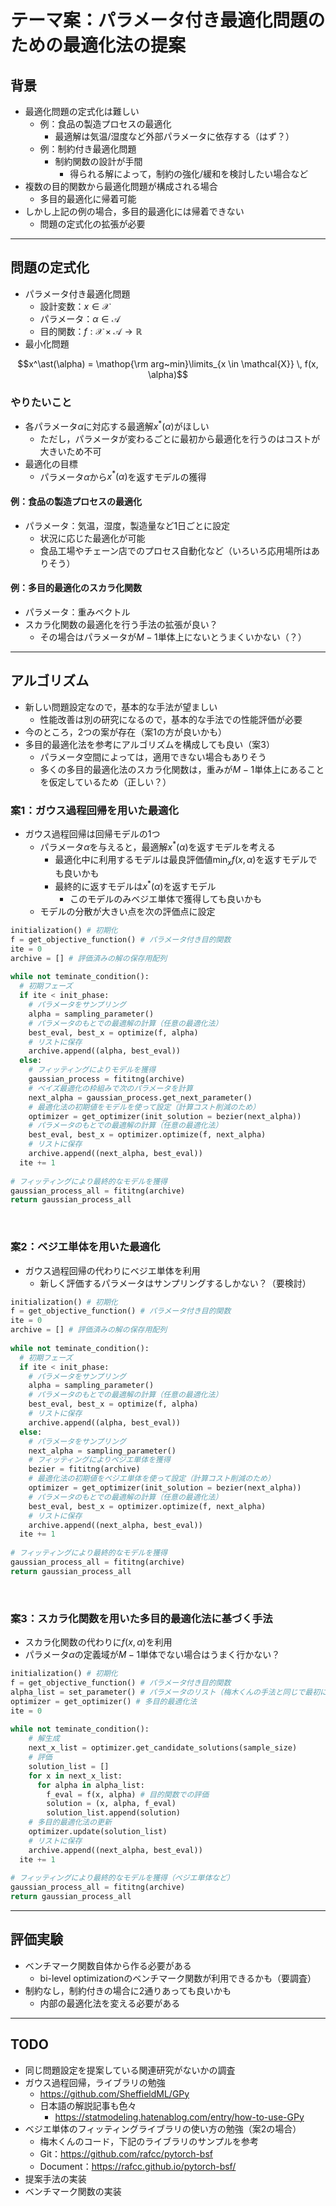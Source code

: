 # テーマ案：パラメータ付き最適化問題のための最適化法の提案
## 背景
- 最適化問題の定式化は難しい
  - 例：食品の製造プロセスの最適化
    - 最適解は気温/湿度など外部パラメータに依存する（はず？）
  - 例：制約付き最適化問題
    - 制約関数の設計が手間
      - 得られる解によって，制約の強化/緩和を検討したい場合など
- 複数の目的関数から最適化問題が構成される場合
  - 多目的最適化に帰着可能
- しかし上記の例の場合，多目的最適化には帰着できない
  - 問題の定式化の拡張が必要
---
## 問題の定式化
- パラメータ付き最適化問題
  - 設計変数：$x \in \mathcal{X}$
  - パラメータ：$\alpha \in \mathcal{A}$
  - 目的関数：$f: \mathcal{X} \times \mathcal{A} \to \mathbb{R}$
- 最小化問題
```math
x^\ast(\alpha) = \mathop{\rm arg~min}\limits_{x \in \mathcal{X}} \, f(x, \alpha)
```

### やりたいこと
- 各パラメータ$\alpha$に対応する最適解$x^\ast(\alpha)$がほしい
  - ただし，パラメータが変わるごとに最初から最適化を行うのはコストが大きいため不可
- 最適化の目標
  - パラメータ$\alpha$から$x^\ast(\alpha)$を返すモデルの獲得
​
#### 例：食品の製造プロセスの最適化
- パラメータ：気温，湿度，製造量など1日ごとに設定
  - 状況に応じた最適化が可能
  - 食品工場やチェーン店でのプロセス自動化など（いろいろ応用場所はありそう）
#### 例：多目的最適化のスカラ化関数
- パラメータ：重みベクトル
- スカラ化関数の最適化を行う手法の拡張が良い？
  - その場合はパラメータが$M-1$単体上にないとうまくいかない（？）
---
## アルゴリズム
- 新しい問題設定なので，基本的な手法が望ましい
  - 性能改善は別の研究になるので，基本的な手法での性能評価が必要
- 今のところ，2つの案が存在（案1の方が良いかも）
- 多目的最適化法を参考にアルゴリズムを構成しても良い（案3）
  - パラメータ空間によっては，適用できない場合もありそう
  - 多くの多目的最適化法のスカラ化関数は，重みが$M-1$単体上にあることを仮定しているため（正しい？）
​
### 案1：ガウス過程回帰を用いた最適化
- ガウス過程回帰は回帰モデルの1つ
  - パラメータ$\alpha$を与えると，最適解$x^\ast(\alpha)$を返すモデルを考える
    - 最適化中に利用するモデルは最良評価値$\min_{x} f(x, \alpha)$を返すモデルでも良いかも
    - 最終的に返すモデルは$x^\ast(\alpha)$を返すモデル
      - このモデルのみベジエ単体で獲得しても良いかも
  - モデルの分散が大きい点を次の評価点に設定
​
```python
initialization() # 初期化
f = get_objective_function() # パラメータ付き目的関数
ite = 0
archive = [] # 評価済みの解の保存用配列
​
while not teminate_condition():
  # 初期フェーズ
  if ite < init_phase:
    # パラメータをサンプリング
    alpha = sampling_parameter()
    # パラメータのもとでの最適解の計算（任意の最適化法）
    best_eval, best_x = optimize(f, alpha)　
    # リストに保存
    archive.append((alpha, best_eval))
  else:
    # フィッティングによりモデルを獲得
    gaussian_process = fititng(archive)
    # ベイズ最適化の枠組みで次のパラメータを計算
    next_alpha = gaussian_process.get_next_parameter()
    # 最適化法の初期値をモデルを使って設定（計算コスト削減のため）
    optimizer = get_optimizer(init_solution = bezier(next_alpha))
    # パラメータのもとでの最適解の計算（任意の最適化法）
    best_eval, best_x = optimizer.optimize(f, next_alpha)  
    # リストに保存
    archive.append((next_alpha, best_eval))
  ite += 1
​
# フィッティングにより最終的なモデルを獲得
gaussian_process_all = fititng(archive)
return gaussian_process_all
```
​
### 案2：ベジエ単体を用いた最適化
- ガウス過程回帰の代わりにベジエ単体を利用
  - 新しく評価するパラメータはサンプリングするしかない？（要検討）

```python
initialization() # 初期化
f = get_objective_function() # パラメータ付き目的関数
ite = 0
archive = [] # 評価済みの解の保存用配列
​
while not teminate_condition():
  # 初期フェーズ
  if ite < init_phase:
    # パラメータをサンプリング
    alpha = sampling_parameter()
    # パラメータのもとでの最適解の計算（任意の最適化法）
    best_eval, best_x = optimize(f, alpha)　
    # リストに保存
    archive.append((alpha, best_eval))
  else:
    # パラメータをサンプリング
    next_alpha = sampling_parameter()
    # フィッティングによりベジエ単体を獲得
    bezier = fititng(archive)
    # 最適化法の初期値をベジエ単体を使って設定（計算コスト削減のため）
    optimizer = get_optimizer(init_solution = bezier(next_alpha))
    # パラメータのもとでの最適解の計算（任意の最適化法）
    best_eval, best_x = optimizer.optimize(f, next_alpha)
    # リストに保存
    archive.append((next_alpha, best_eval))
  ite += 1
​
# フィッティングにより最終的なモデルを獲得
gaussian_process_all = fititng(archive)
return gaussian_process_all
```
​
### 案3：スカラ化関数を用いた多目的最適化法に基づく手法
- スカラ化関数の代わりに$f(x, \alpha)$を利用
- パラメータ$\alpha$の定義域が$M-1$単体でない場合はうまく行かない？
```python
initialization() # 初期化
f = get_objective_function() # パラメータ付き目的関数
alpha_list = set_parameter() # パラメータのリスト（梅木くんの手法と同じで最初に生成）
optimizer = get_optimizer() # 多目的最適化法
ite = 0
​
while not teminate_condition():
    # 解生成
    next_x_list = optimizer.get_candidate_solutions(sample_size)
    # 評価
    solution_list = []
    for x in next_x_list:
      for alpha in alpha_list:
        f_eval = f(x, alpha) # 目的関数での評価
        solution = (x, alpha, f_eval)
        solution_list.append(solution)
    # 多目的最適化法の更新
    optimizer.update(solution_list)
    # リストに保存
    archive.append((next_alpha, best_eval))
  ite += 1
​
# フィッティングにより最終的なモデルを獲得（ベジエ単体など）
gaussian_process_all = fititng(archive)
return gaussian_process_all
```
---
## 評価実験
- ベンチマーク関数自体から作る必要がある
  - bi-level optimizationのベンチマーク関数が利用できるかも（要調査）
- 制約なし，制約付きの場合に2通りあっても良いかも
  - 内部の最適化法を変える必要がある
---
## TODO
- 同じ問題設定を提案している関連研究がないかの調査
- ガウス過程回帰，ライブラリの勉強
  - https://github.com/SheffieldML/GPy
  - 日本語の解説記事も色々
    - https://statmodeling.hatenablog.com/entry/how-to-use-GPy
- ベジエ単体のフィッティングライブラリの使い方の勉強（案2の場合）
  - 梅木くんのコード，下記のライブラリのサンプルを参考
  - Git：https://github.com/rafcc/pytorch-bsf
  - Document：https://rafcc.github.io/pytorch-bsf/
- 提案手法の実装
- ベンチマーク関数の実装
